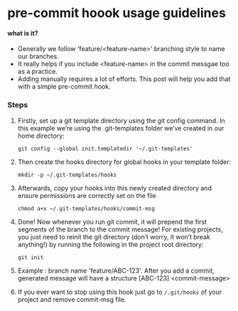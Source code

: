 # pre-commit hoook usage guidelines
 
#### what is it?
- Generally we follow 'feature/\<feature-name>' branching style to name our branches.
- It really helps if you include \<feature-name> in the commit messgae too as a practice. 
- Adding <feature-name> manually requires a lot of efforts. This post will help you add that with a simple pre-commit hook.


### Steps

1. Firstly, set up a git template directory using the git config command. In this example we’re using the .git-templates folder we’ve created in our home directory:

    ```git config --global init.templatedir '~/.git-templates'```

2. Then create the hooks directory for global hooks in your template folder:

    ```mkdir -p ~/.git-templates/hooks```

3. Afterwards, copy your hooks into this newly created directory and ensure permissions are correctly set on the file

    ```chmod a+x ~/.git-templates/hooks/commit-msg```

4. Done! Now whenever you run git commit, it will prepend the first segments of the branch to the commit message! For existing projects, you just need to reinit the git directory (don’t worry, it won’t break anything!) by running the following in the project root directory:

    ```git init```

5. Example : branch name 'feature/ABC-123'.  After you add a commit, generated message will have a structure [ABC-123] \<commit-message> 

6. If you ever want to stop using this hook just go to ```/.git/hooks``` of your project and remove commit-msg file.

